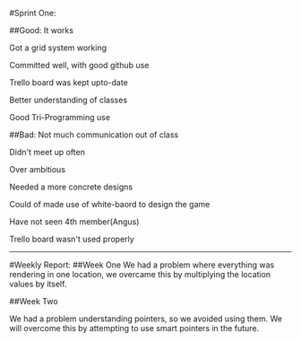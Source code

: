 #Sprint One:

##Good:
It works

Got a grid system working
 
Committed well, with good github use

Trello board was kept upto-date

Better understanding of classes

Good Tri-Programming use

##Bad:
Not much communication out of class

Didn't meet up often

Over ambitious

Needed a more concrete designs

Could of made use of white-baord to design the game

Have not seen 4th member(Angus)

Trello board wasn't used properly

___

#Weekly Report:
##Week One
We had a problem where everything was rendering in one location, we overcame this by multiplying the location values by itself.



##Week Two

We had a problem understanding pointers, so we avoided using them. We will overcome this by attempting to use smart pointers in the future.
